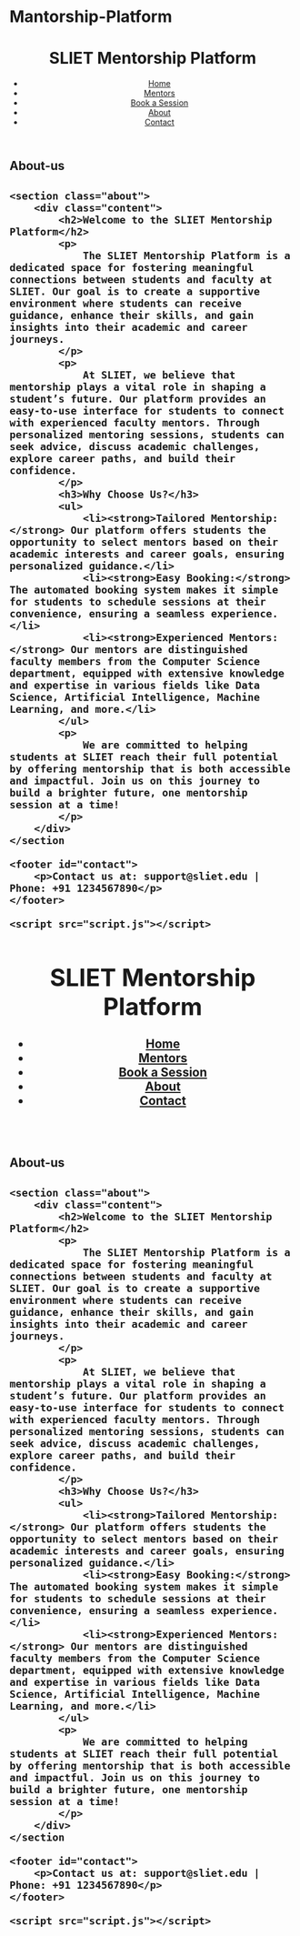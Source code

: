 # Mantorship-Platform

<!DOCTYPE html>
<html lang="en">
<head>
    <meta charset="UTF-8">
    <meta name="viewport" content="width=device-width, initial-scale=1.0">
    <title>Mentorship Platform - SLIET</title>
    <link rel="stylesheet" href="style.css">
</head>
<body>
    <header>
        <h1>SLIET Mentorship Platform</h1>
        <nav>
            <ul>
                <li><a href="index.html">Home</a></li>
                <li><a href="#mentors">Mentors</a></li>
                <li><a href="#booking">Book a Session</a></li>
                <li><a href="about.html">About</a></li>
                <li><a href="#contact">Contact</a></li>
            </ul>
        </nav>
    </header>
<h2>About-us<h2>


    <section class="about">
        <div class="content">
            <h2>Welcome to the SLIET Mentorship Platform</h2>
            <p>
                The SLIET Mentorship Platform is a dedicated space for fostering meaningful connections between students and faculty at SLIET. Our goal is to create a supportive environment where students can receive guidance, enhance their skills, and gain insights into their academic and career journeys.
            </p>
            <p>
                At SLIET, we believe that mentorship plays a vital role in shaping a student’s future. Our platform provides an easy-to-use interface for students to connect with experienced faculty mentors. Through personalized mentoring sessions, students can seek advice, discuss academic challenges, explore career paths, and build their confidence.
            </p>
            <h3>Why Choose Us?</h3>
            <ul>
                <li><strong>Tailored Mentorship:</strong> Our platform offers students the opportunity to select mentors based on their academic interests and career goals, ensuring personalized guidance.</li>
                <li><strong>Easy Booking:</strong> The automated booking system makes it simple for students to schedule sessions at their convenience, ensuring a seamless experience.</li>
                <li><strong>Experienced Mentors:</strong> Our mentors are distinguished faculty members from the Computer Science department, equipped with extensive knowledge and expertise in various fields like Data Science, Artificial Intelligence, Machine Learning, and more.</li>
            </ul>
            <p>
                We are committed to helping students at SLIET reach their full potential by offering mentorship that is both accessible and impactful. Join us on this journey to build a brighter future, one mentorship session at a time!
            </p>
        </div>
    </section
    
    <footer id="contact">
        <p>Contact us at: support@sliet.edu | Phone: +91 1234567890</p>
    </footer>

    <script src="script.js"></script>
</body>
</html>

<!DOCTYPE html>
<html lang="en">
<head>
    <meta charset="UTF-8">
    <meta name="viewport" content="width=device-width, initial-scale=1.0">
    <title>Mentorship Platform - SLIET</title>
    <link rel="stylesheet" href="style.css">
</head>
<body>
    <header>
        <h1>SLIET Mentorship Platform</h1>
        <nav>
            <ul>
                <li><a href="index.html">Home</a></li>
                <li><a href="#mentors">Mentors</a></li>
                <li><a href="#booking">Book a Session</a></li>
                <li><a href="about.html">About</a></li>
                <li><a href="#contact">Contact</a></li>
            </ul>
        </nav>
    </header>
<h2>About-us<h2>


    <section class="about">
        <div class="content">
            <h2>Welcome to the SLIET Mentorship Platform</h2>
            <p>
                The SLIET Mentorship Platform is a dedicated space for fostering meaningful connections between students and faculty at SLIET. Our goal is to create a supportive environment where students can receive guidance, enhance their skills, and gain insights into their academic and career journeys.
            </p>
            <p>
                At SLIET, we believe that mentorship plays a vital role in shaping a student’s future. Our platform provides an easy-to-use interface for students to connect with experienced faculty mentors. Through personalized mentoring sessions, students can seek advice, discuss academic challenges, explore career paths, and build their confidence.
            </p>
            <h3>Why Choose Us?</h3>
            <ul>
                <li><strong>Tailored Mentorship:</strong> Our platform offers students the opportunity to select mentors based on their academic interests and career goals, ensuring personalized guidance.</li>
                <li><strong>Easy Booking:</strong> The automated booking system makes it simple for students to schedule sessions at their convenience, ensuring a seamless experience.</li>
                <li><strong>Experienced Mentors:</strong> Our mentors are distinguished faculty members from the Computer Science department, equipped with extensive knowledge and expertise in various fields like Data Science, Artificial Intelligence, Machine Learning, and more.</li>
            </ul>
            <p>
                We are committed to helping students at SLIET reach their full potential by offering mentorship that is both accessible and impactful. Join us on this journey to build a brighter future, one mentorship session at a time!
            </p>
        </div>
    </section
    
    <footer id="contact">
        <p>Contact us at: support@sliet.edu | Phone: +91 1234567890</p>
    </footer>

    <script src="script.js"></script>
</body>
</html>

